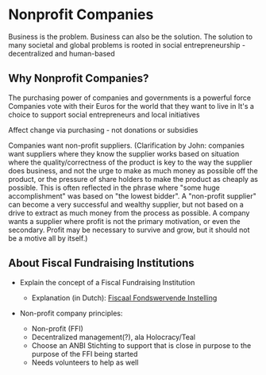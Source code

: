 # Nonprofit Companies

Business is the problem.  Business can also be the solution.
The solution to many societal and global problems is rooted in social entrepreneurship - decentralized and human-based

## Why Nonprofit Companies?

The purchasing power of companies and governments is a powerful force
Companies vote with their Euros for the world that they want to live in
It's a choice to support social entrepreneurs and local initiatives

Affect change via purchasing - not donations or subsidies

Companies want non-profit suppliers.
(Clarification by John: companies want suppliers where 
they know the supplier works based on situation where the quality/correctness of
the product is key to the way the supplier does business, and not the urge to 
make as much money as possible off the product, or the pressure of share holders
to make the product as cheaply as possible. This is often reflected in the phrase
where "some huge accomplishment" was based on "the lowest bidder". A "non-profit 
supplier" can become a very successful and wealthy supplier, but not based on a 
drive to extract as much money from the process as possible. A company wants a 
supplier where profit is not the primary motivation, or even the secondary. 
Profit may be necessary to survive and grow, but it should not be a motive all 
by itself.)

## About Fiscal Fundraising Institutions

* Explain the concept of a Fiscal Fundraising Institution
  * Explanation (in Dutch): [Fiscaal Fondswervende Instelling](https://vfsa.nl/kennisbank/fiscaal-fondswervende-instelling/)

* Non-profit company principles:
  * Non-profit (FFI)
  * Decentralized management(?), ala Holocracy/Teal
  * Choose an ANBI Stichting to support that is close in purpose to the purpose of the FFI being started
  * Needs volunteers to help as well
